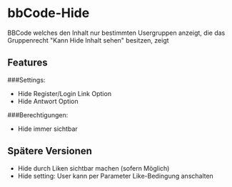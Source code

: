 bbCode-Hide
================

BBCode welches den Inhalt nur bestimmten Usergruppen anzeigt, die das Gruppenrecht "Kann Hide Inhalt sehen" besitzen, zeigt


Features
----------
###Settings:
- Hide Register/Login Link Option
- Hide Antwort Option

###Berechtigungen:
- Hide immer sichtbar

Spätere Versionen
-------------------
- Hide durch Liken sichtbar machen (sofern Möglich)
- Hide setting: User kann per Parameter Like-Bedingung anschalten
